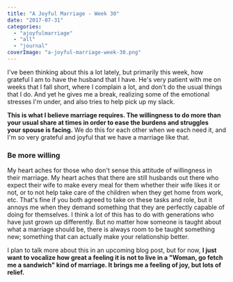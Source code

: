 ```yaml
---
title: "A Joyful Marriage - Week 30"
date: "2017-07-31"
categories: 
  - "ajoyfulmarriage"
  - "all"
  - "journal"
coverImage: "a-joyful-marriage-week-30.png"
---
```


I've been thinking about this a lot lately, but primarily this week, how grateful I am to have the husband that I have. He's very patient with me on weeks that I fall short, where I complain a lot, and don't do the usual things that I do. And yet he gives me a break, realizing some of the emotional stresses I'm under, and also tries to help pick up my slack.

**This is what I believe marriage requires. The willingness to do more than your usual share at times in order to ease the burdens and struggles your spouse is facing.** We do this for each other when we each need it, and I'm so very grateful and joyful that we have a marriage like that.

### Be more willing

My heart aches for those who don't sense this attitude of willingness in their marriage. My heart aches that there are still husbands out there who expect their wife to make every meal for them whether their wife likes it or not, or to not help take care of the children when they get home from work, etc. That's fine if you both agreed to take on these tasks and role, but it annoys me when they demand something that they are perfectly capable of doing for themselves. I think a lot of this has to do with generations who have just grown up differently. But no matter how someone is taught about what a marriage should be, there is always room to be taught something new; something that can actually make your relationship better.

I plan to talk more about this in an upcoming blog post, but for now, **I just want to vocalize how great a feeling it is not to live in a "Woman, go fetch me a sandwich" kind of marriage. It brings me a feeling of joy, but lots of relief.**
